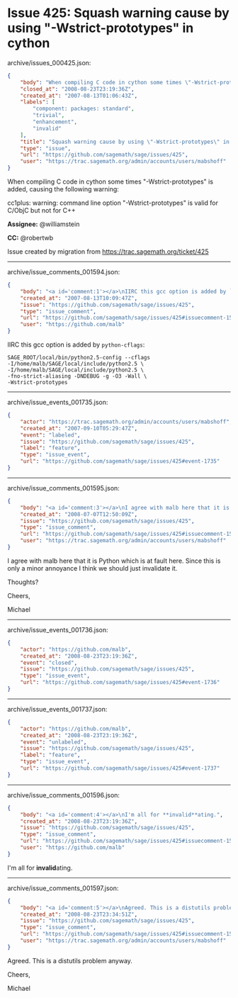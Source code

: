 # Issue 425: Squash warning cause by using "-Wstrict-prototypes" in cython

archive/issues_000425.json:
```json
{
    "body": "When compiling C code in cython some times \"-Wstrict-prototypes\" is added, causing the following warning:\n\n cc1plus: warning: command line option \"-Wstrict-prototypes\" is valid for C/ObjC but not for C++\n\n**Assignee:** @williamstein\n\n**CC:**  @robertwb\n\nIssue created by migration from https://trac.sagemath.org/ticket/425\n\n",
    "closed_at": "2008-08-23T23:19:36Z",
    "created_at": "2007-08-13T01:06:43Z",
    "labels": [
        "component: packages: standard",
        "trivial",
        "enhancement",
        "invalid"
    ],
    "title": "Squash warning cause by using \"-Wstrict-prototypes\" in cython",
    "type": "issue",
    "url": "https://github.com/sagemath/sage/issues/425",
    "user": "https://trac.sagemath.org/admin/accounts/users/mabshoff"
}
```
When compiling C code in cython some times "-Wstrict-prototypes" is added, causing the following warning:

 cc1plus: warning: command line option "-Wstrict-prototypes" is valid for C/ObjC but not for C++

**Assignee:** @williamstein

**CC:**  @robertwb

Issue created by migration from https://trac.sagemath.org/ticket/425





---

archive/issue_comments_001594.json:
```json
{
    "body": "<a id='comment:1'></a>\nIIRC this gcc option is added by `python-cflags`:\n\n```\nSAGE_ROOT/local/bin/python2.5-config --cflags\n-I/home/malb/SAGE/local/include/python2.5 \\ \n-I/home/malb/SAGE/local/include/python2.5 \\\n-fno-strict-aliasing -DNDEBUG -g -O3 -Wall \\\n-Wstrict-prototypes\n```",
    "created_at": "2007-08-13T10:09:47Z",
    "issue": "https://github.com/sagemath/sage/issues/425",
    "type": "issue_comment",
    "url": "https://github.com/sagemath/sage/issues/425#issuecomment-1594",
    "user": "https://github.com/malb"
}
```

<a id='comment:1'></a>
IIRC this gcc option is added by `python-cflags`:

```
SAGE_ROOT/local/bin/python2.5-config --cflags
-I/home/malb/SAGE/local/include/python2.5 \ 
-I/home/malb/SAGE/local/include/python2.5 \
-fno-strict-aliasing -DNDEBUG -g -O3 -Wall \
-Wstrict-prototypes
```



---

archive/issue_events_001735.json:
```json
{
    "actor": "https://trac.sagemath.org/admin/accounts/users/mabshoff",
    "created_at": "2007-09-10T05:29:47Z",
    "event": "labeled",
    "issue": "https://github.com/sagemath/sage/issues/425",
    "label": "feature",
    "type": "issue_event",
    "url": "https://github.com/sagemath/sage/issues/425#event-1735"
}
```



---

archive/issue_comments_001595.json:
```json
{
    "body": "<a id='comment:3'></a>\nI agree with malb here that it is Python which is at fault here. Since this is only a minor annoyance I think we should just invalidate it.\n\nThoughts?\n\nCheers,\n\nMichael",
    "created_at": "2008-07-07T12:50:09Z",
    "issue": "https://github.com/sagemath/sage/issues/425",
    "type": "issue_comment",
    "url": "https://github.com/sagemath/sage/issues/425#issuecomment-1595",
    "user": "https://trac.sagemath.org/admin/accounts/users/mabshoff"
}
```

<a id='comment:3'></a>
I agree with malb here that it is Python which is at fault here. Since this is only a minor annoyance I think we should just invalidate it.

Thoughts?

Cheers,

Michael



---

archive/issue_events_001736.json:
```json
{
    "actor": "https://github.com/malb",
    "created_at": "2008-08-23T23:19:36Z",
    "event": "closed",
    "issue": "https://github.com/sagemath/sage/issues/425",
    "type": "issue_event",
    "url": "https://github.com/sagemath/sage/issues/425#event-1736"
}
```



---

archive/issue_events_001737.json:
```json
{
    "actor": "https://github.com/malb",
    "created_at": "2008-08-23T23:19:36Z",
    "event": "unlabeled",
    "issue": "https://github.com/sagemath/sage/issues/425",
    "label": "feature",
    "type": "issue_event",
    "url": "https://github.com/sagemath/sage/issues/425#event-1737"
}
```



---

archive/issue_comments_001596.json:
```json
{
    "body": "<a id='comment:4'></a>\nI'm all for **invalid**ating.",
    "created_at": "2008-08-23T23:19:36Z",
    "issue": "https://github.com/sagemath/sage/issues/425",
    "type": "issue_comment",
    "url": "https://github.com/sagemath/sage/issues/425#issuecomment-1596",
    "user": "https://github.com/malb"
}
```

<a id='comment:4'></a>
I'm all for **invalid**ating.



---

archive/issue_comments_001597.json:
```json
{
    "body": "<a id='comment:5'></a>\nAgreed. This is a distutils problem anyway.\n\nCheers,\n\nMichael",
    "created_at": "2008-08-23T23:34:51Z",
    "issue": "https://github.com/sagemath/sage/issues/425",
    "type": "issue_comment",
    "url": "https://github.com/sagemath/sage/issues/425#issuecomment-1597",
    "user": "https://trac.sagemath.org/admin/accounts/users/mabshoff"
}
```

<a id='comment:5'></a>
Agreed. This is a distutils problem anyway.

Cheers,

Michael
